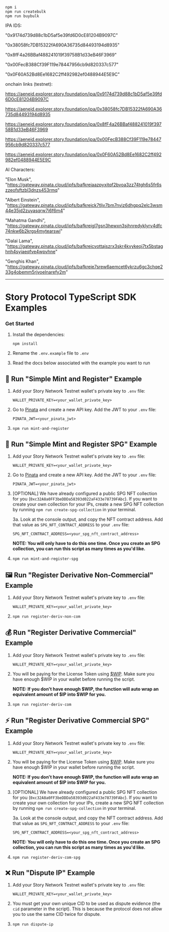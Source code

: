 ```
npm i
npm run createbulk
npm run buybulk
```

IPA IDS:

"0x9174d739d88c1bD5af5e39fd6D0cE81204B9097C"

"0x38058fc7DB15322fA690A36735d84493194d8935"

"0x8fF4a26BBaf488241019f39758B1d33eB46F3969"

"0x00FecB388Cf39F119e78447956cb9d820337c577"

"0x0F60A52Bd8Ee1682C2ff492982ef0488944E5E9C"

onchain links (testnet):

https://aeneid.explorer.story.foundation/ipa/0x9174d739d88c1bD5af5e39fd6D0cE81204B9097C

https://aeneid.explorer.story.foundation/ipa/0x38058fc7DB15322fA690A36735d84493194d8935

https://aeneid.explorer.story.foundation/ipa/0x8fF4a26BBaf488241019f39758B1d33eB46F3969

https://aeneid.explorer.story.foundation/ipa/0x00FecB388Cf39F119e78447956cb9d820337c577

https://aeneid.explorer.story.foundation/ipa/0x0F60A52Bd8Ee1682C2ff492982ef0488944E5E9C

AI Characters:

"Elon Musk", "https://gateway.pinata.cloud/ipfs/bafkreiaazpyxitqf2bvoa3zz74tgh6s5fr6szzeofsftzbl3dnzs453rmq"

"Albert Einstein", "https://gateway.pinata.cloud/ipfs/bafkreick7tljv7bm7nyiz6dhgpq2elc3wsm44e35jd2zuyasqrw7i6f6m4"

"Mahatma Gandhi", "https://gateway.pinata.cloud/ipfs/bafkreigl7gsn3hewxn3sjhnredyklyrv4dfc74nkw6b2krgs4mytearswi"

"Dalai Lama", "https://gateway.pinata.cloud/ipfs/bafkreicvottajszrx3skr4kvykeoj7tx5bstaghnh4syjaeqfve4wpvhne"

"Genghis Khan", "https://gateway.pinata.cloud/ipfs/bafkreie7srew6aemcet6ykrzu6gc3chqe233g4obemm5rjvoelnarefy2m"

---

# Story Protocol TypeScript SDK Examples

### Get Started

1. Install the dependencies:

    ```
    npm install
    ```

2. Rename the `.env.example` file to `.env`

3. Read the docs below associated with the example you want to run

## 📄 Run "Simple Mint and Register" Example

1. Add your Story Network Testnet wallet's private key to `.env` file:

    ```
    WALLET_PRIVATE_KEY=<your_wallet_private_key>
    ```

2. Go to [Pinata](https://pinata.cloud/) and create a new API key. Add the JWT to your `.env` file:

    ```
    PINATA_JWT=<your_pinata_jwt>
    ```

3. `npm run mint-and-register`

## 📄 Run "Simple Mint and Register SPG" Example

1. Add your Story Network Testnet wallet's private key to `.env` file:

    ```
    WALLET_PRIVATE_KEY=<your_wallet_private_key>
    ```

2. Go to [Pinata](https://pinata.cloud/) and create a new API key. Add the JWT to your `.env` file:

    ```
    PINATA_JWT=<your_pinata_jwt>
    ```

3. [OPTIONAL] We have already configured a public SPG NFT collection for you (`0xc32A8a0FF3beDDDa58393d022aF433e78739FAbc`). If you want to create your own collection for your IPs, create a new SPG NFT collection by running `npm run create-spg-collection` in your terminal.

    3a. Look at the console output, and copy the NFT contract address. Add that value as `SPG_NFT_CONTRACT_ADDRESS` to your `.env` file:

    ```
    SPG_NFT_CONTRACT_ADDRESS=<your_spg_nft_contract_address>
    ```

    **NOTE: You will only have to do this one time. Once you create an SPG collection, you can run this script as many times as you'd like.**

4. `npm run mint-and-register-spg`

## 🖼️ Run "Register Derivative Non-Commercial" Example

1. Add your Story Network Testnet wallet's private key to `.env` file:

    ```
    WALLET_PRIVATE_KEY=<your_wallet_private_key>
    ```

2. `npm run register-deriv-non-com`

## 💰 Run "Register Derivative Commercial" Example

1. Add your Story Network Testnet wallet's private key to `.env` file:

    ```
    WALLET_PRIVATE_KEY=<your_wallet_private_key>
    ```

2. You will be paying for the License Token using [$WIP](https://aeneid.storyscan.xyz/address/0x1514000000000000000000000000000000000000). Make sure you have enough $WIP in your wallet before running the script.

    **NOTE: If you don't have enough $WIP, the function will auto wrap an equivalent amount of $IP into $WIP for you.**

3. `npm run register-deriv-com`

## ⚡ Run "Register Derivative Commercial SPG" Example

1. Add your Story Network Testnet wallet's private key to `.env` file:

    ```
    WALLET_PRIVATE_KEY=<your_wallet_private_key>
    ```

2. You will be paying for the License Token using [$WIP](https://aeneid.storyscan.xyz/address/0x1514000000000000000000000000000000000000). Make sure you have enough $WIP in your wallet before running the script.

    **NOTE: If you don't have enough $WIP, the function will auto wrap an equivalent amount of $IP into $WIP for you.**

3. [OPTIONAL] We have already configured a public SPG NFT collection for you (`0xc32A8a0FF3beDDDa58393d022aF433e78739FAbc`). If you want to create your own collection for your IPs, create a new SPG NFT collection by running `npm run create-spg-collection` in your terminal.

    3a. Look at the console output, and copy the NFT contract address. Add that value as `SPG_NFT_CONTRACT_ADDRESS` to your `.env` file:

    ```
    SPG_NFT_CONTRACT_ADDRESS=<your_spg_nft_contract_address>
    ```

    **NOTE: You will only have to do this one time. Once you create an SPG collection, you can run this script as many times as you'd like.**

4. `npm run register-deriv-com-spg`

## ❌ Run "Dispute IP" Example

1. Add your Story Network Testnet wallet's private key to `.env` file:

    ```
    WALLET_PRIVATE_KEY=<your_wallet_private_key>
    ```

2. You must get your own unique CID to be used as dispute evidence (the `cid` parameter in the script). This is because the protocol does not allow you to use the same CID twice for dispute.

3. `npm run dispute-ip`
